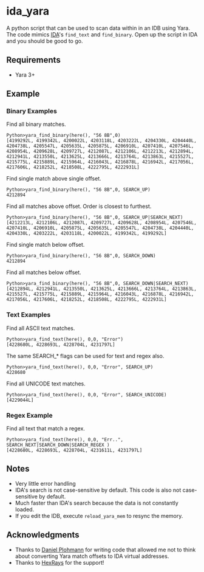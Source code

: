 # ida_yara
A python script that can be used to scan data within in an IDB using Yara. The code mimics [IDA](https://www.hex-rays.com/products/ida/support/idadoc/284.shtml)'s `find_text` and `find_binary`. Open up the script in IDA and you should be good to go.

## Requirements
 - Yara 3+

## Example

### Binary Examples

Find all binary matches.
```
Python>yara_find_binary(here(), "56 8B",0)
[4199292L, 4199342L, 4200022L, 4203118L, 4203222L, 4204330L, 4204440L, 4204738L, 4205547L, 4205635L, 4205875L, 4206910L, 4207410L, 4207546L, 4208954L, 4209628L, 4209727L, 4212087L, 4212106L, 4212213L, 4212894L, 4212941L, 4213550L, 4213625L, 4213666L, 4213764L, 4213863L, 4215527L, 4215775L, 4215889L, 4215964L, 4216043L, 4216878L, 4216942L, 4217056L, 4217606L, 4218252L, 4218508L, 4222795L, 4222931L]
```
Find single match above single offset.
```
Python>yara_find_binary(here(), "56 8B",0, SEARCH_UP)
4212894
```
Find all matches above offset. Order is closest to furthest.
```
Python>yara_find_binary(here(), "56 8B",0, SEARCH_UP|SEARCH_NEXT)
[4212213L, 4212106L, 4212087L, 4209727L, 4209628L, 4208954L, 4207546L, 4207410L, 4206910L, 4205875L, 4205635L, 4205547L, 4204738L, 4204440L, 4204330L, 4203222L, 4203118L, 4200022L, 4199342L, 4199292L]
```
Find single match below offset.
```
Python>yara_find_binary(here(), "56 8B",0, SEARCH_DOWN)
4212894
```
Find all matches below offset.
```
Python>yara_find_binary(here(), "56 8B",0, SEARCH_DOWN|SEARCH_NEXT)
[4212894L, 4212941L, 4213550L, 4213625L, 4213666L, 4213764L, 4213863L, 4215527L, 4215775L, 4215889L, 4215964L, 4216043L, 4216878L, 4216942L, 4217056L, 4217606L, 4218252L, 4218508L, 4222795L, 4222931L]
```
### Text Examples
Find all ASCII text matches.
```
Python>yara_find_text(here(), 0,0, "Error")
[4228680L, 4228693L, 4228704L, 4231797L]
```
The same SEARCH_* flags can be used for text and regex also.
```
Python>yara_find_text(here(), 0,0, "Error", SEARCH_UP)
4228680
```
Find all UNICODE text matches.
```
Python>yara_find_text(here(), 0,0, "Error", SEARCH_UNICODE)
[4229044L]
```
### Regex Example

Find all text that match a regex.
```
Python>yara_find_text(here(), 0,0, "Err..", SEARCH_NEXT|SEARCH_DOWN|SEARCH_REGEX )
[4228680L, 4228693L, 4228704L, 4231611L, 4231797L]
```
## Notes
 - Very little error handling
 - IDA's search is not case-sensitive by default. This code is also not case-sensitive by default.   
 - Much faster than IDA's search because the data is not constantly loaded. 
 - If you edit the IDB, execute `reload_yara_mem` to resync the memory.


## Acknowledgments
 - Thanks to [Daniel Plohmann](https://twitter.com/push_pnx?lang=en) for writing code that allowed me not to
think about converting Yara match offsets to IDA virtual addresses.
 - Thanks to [HexRays](https://www.hex-rays.com/) for the support! 
